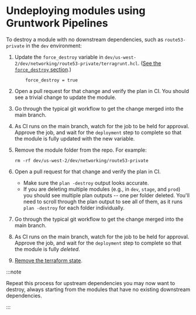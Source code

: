 # Undeploying modules using Gruntwork Pipelines

To destroy a module with no downstream dependencies, such as `route53-private` in the `dev` environment:

1.  Update the `force_destroy` variable in `dev/us-west-2/dev/networking/route53-private/terragrunt.hcl`.
    ([See the `force_destroy` section](./03-pre-requisite-force-destroy-on-s3-buckets.md).)

            force_destroy = true

1.  Open a pull request for that change and verify the plan in CI. You should see a trivial change to update the
    module.
1.  Go through the typical git workflow to get the change merged into the main branch.
1.  As CI runs on the main branch, watch for the job to be held for approval. Approve the job, and wait for the
    `deployment` step to complete so that the module is fully updated with the new variable.
1.  Remove the module folder from the repo. For example:

        rm -rf dev/us-west-2/dev/networking/route53-private

1.  Open a pull request for that change and verify the plan in CI.
    - Make sure the `plan -destroy` output looks accurate.
    - If you are deleting multiple modules (e.g., in `dev`, `stage`, and `prod`) you should see multiple plan
      outputs -- one per folder deleted. You'll need to scroll through the plan output to see all of them, as
      it runs `plan -destroy` for each folder individually.
1.  Go through the typical git workflow to get the change merged into the main branch.
1.  As CI runs on the main branch, watch for the job to be held for approval. Approve the job, and wait for the
    `deployment` step to complete so that the module is fully _deleted_.
1.  [Remove the terraform state](./08-removing-the-terraform-state.md).

:::note

Repeat this process for upstream dependencies you may now want to destroy, always starting from the
modules that have no existing downstream dependencies.

:::


<!-- ##DOCS-SOURCER-START
{"sourcePlugin":"Local File Copier","hash":"9674596ad857646ce738121ff294b02d"}
##DOCS-SOURCER-END -->
